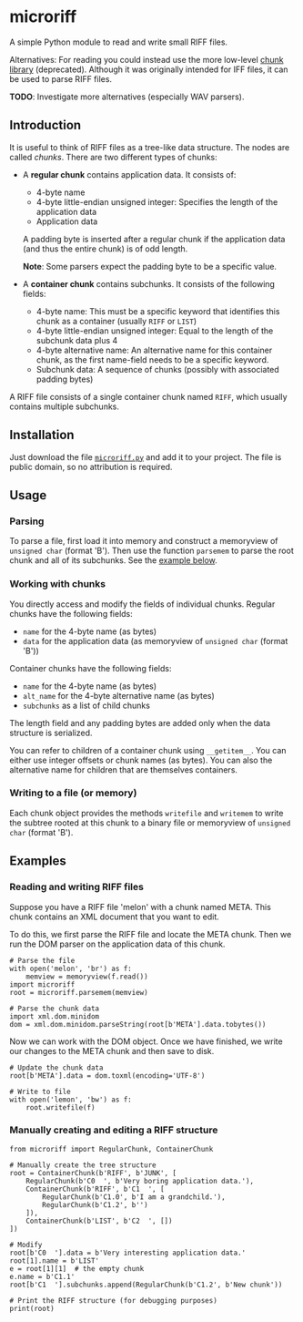 # microriff
A simple Python module to read and write small RIFF files.

Alternatives: For reading you could instead use the more low-level [chunk library](https://docs.python.org/3/library/chunk.html) (deprecated). Although it was originally intended for IFF files, it can be used to parse RIFF files.

**TODO**: Investigate more alternatives (especially WAV parsers).

## Introduction
It is useful to think of RIFF files as a tree-like data structure. The nodes are called *chunks*. There are two different types of chunks:
- A **regular chunk** contains application data. It consists of:
  - 4-byte name
  - 4-byte little-endian unsigned integer: Specifies the length of the application data
  - Application data

  A padding byte is inserted after a regular chunk if the application data (and thus the entire chunk) is of odd length.

  **Note**: Some parsers expect the padding byte to be a specific value.
- A **container chunk** contains subchunks. It consists of the following fields:
  - 4-byte name: This must be a specific keyword that identifies this chunk as a container (usually `RIFF` or `LIST`)
  - 4-byte little-endian unsigned integer: Equal to the length of the subchunk data plus 4
  - 4-byte alternative name: An alternative name for this container chunk, as the first name-field needs to be a specific keyword.
  - Subchunk data: A sequence of chunks (possibly with associated padding bytes)

A RIFF file consists of a single container chunk named `RIFF`, which usually contains multiple subchunks.

## Installation
Just download the file [`microriff.py`](https://raw.githubusercontent.com/megamoron/microriff/main/microriff.py) and add it to your project. The file is public domain, so no attribution is required.

## Usage

### Parsing
To parse a file, first load it into memory and construct a memoryview of `unsigned char` (format 'B'). Then use the function `parsemem` to parse the root chunk and all of its subchunks. See the [example below](#Reading-and-writing-RIFF-files).

### Working with chunks
You directly access and modify the fields of individual chunks. Regular chunks have the following fields:
- `name` for the 4-byte name (as bytes)
- `data` for the application data (as memoryview of `unsigned char` (format 'B'))

Container chunks have the following fields:
- `name` for the 4-byte name (as bytes)
- `alt_name` for the 4-byte alternative name (as bytes)
- `subchunks` as a list of child chunks

The length field and any padding bytes are added only when the data structure is serialized.

You can refer to children of a container chunk using `__getitem__`. You can either use integer offsets or chunk names (as bytes). You can also the alternative name for children that are themselves containers.

### Writing to a file (or memory)
Each chunk object provides the methods `writefile` and `writemem` to write the subtree rooted at this chunk to a binary file or memoryview of `unsigned char` (format 'B').

## Examples

### Reading and writing RIFF files
Suppose you have a RIFF file 'melon' with a chunk named META. This chunk contains an XML document that you want to edit.

To do this, we first parse the RIFF file and locate the META chunk. Then we run the DOM parser on the application data of this chunk.

```
# Parse the file
with open('melon', 'br') as f:
    memview = memoryview(f.read())
import microriff
root = microriff.parsemem(memview)

# Parse the chunk data
import xml.dom.minidom
dom = xml.dom.minidom.parseString(root[b'META'].data.tobytes())
```
Now we can work with the DOM object. Once we have finished, we write our changes to the META chunk and then save to disk.
```
# Update the chunk data
root[b'META'].data = dom.toxml(encoding='UTF-8')

# Write to file
with open('lemon', 'bw') as f:
    root.writefile(f)
```

### Manually creating and editing a RIFF structure
```
from microriff import RegularChunk, ContainerChunk

# Manually create the tree structure
root = ContainerChunk(b'RIFF', b'JUNK', [
    RegularChunk(b'C0  ', b'Very boring application data.'),
    ContainerChunk(b'RIFF', b'C1  ', [
        RegularChunk(b'C1.0', b'I am a grandchild.'),
        RegularChunk(b'C1.2', b'')
    ]),
    ContainerChunk(b'LIST', b'C2  ', [])
])

# Modify
root[b'C0  '].data = b'Very interesting application data.'
root[1].name = b'LIST'
e = root[1][1]  # the empty chunk
e.name = b'C1.1'
root[b'C1  '].subchunks.append(RegularChunk(b'C1.2', b'New chunk'))

# Print the RIFF structure (for debugging purposes)
print(root)
```
